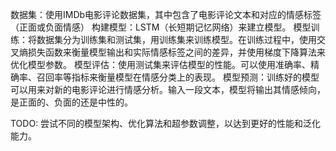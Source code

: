 数据集：使用IMDb电影评论数据集，其中包含了电影评论文本和对应的情感标签（正面或负面情感）
构建模型：LSTM（长短期记忆网络）来建立模型。
模型训练：将数据集分为训练集和测试集，用训练集来训练模型。在训练过程中，使用交叉熵损失函数来衡量模型输出和实际情感标签之间的差异，并使用梯度下降算法来优化模型参数。
模型评估：使用测试集来评估模型的性能。可以使用准确率、精确率、召回率等指标来衡量模型在情感分类上的表现。
模型预测：训练好的模型可以用来对新的电影评论进行情感分析。输入一段文本，模型将输出其情感倾向，是正面的、负面的还是中性的。

TODO: 尝试不同的模型架构、优化算法和超参数调整，以达到更好的性能和泛化能力。
